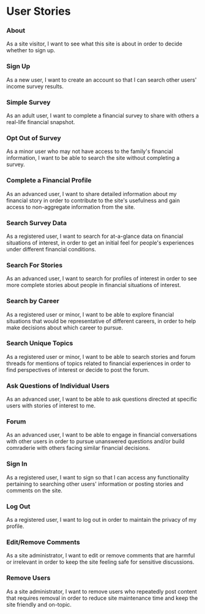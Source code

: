# User Stories

### About

As a site visitor, I want to see what this site is about in order to decide whether to sign up.

### Sign Up

As a new user, I want to create an account so that I can search other users' income survey
results.

### Simple Survey

As an adult user, I want to complete a financial survey to share with others a real-life financial snapshot.

### Opt Out of Survey

As a minor user who may not have access to the family's financial information, I want to be able to search the site without
completing a survey.

### Complete a Financial Profile

As an advanced user, I want to share detailed information about my financial story in order to contribute to the site's usefulness and
gain access to non-aggregate information from the site.

### Search Survey Data

As a registered user, I want to search for at-a-glance data on financial situations of interest, in order to get an initial feel for
people's experiences under different financial conditions.

### Search For Stories

As an advanced user, I want to search for profiles of interest in order to see more complete stories about people in financial 
situations of interest.

### Search by Career

As a registered user or minor, I want to be able to explore financial situations that would be representative of different
careers, in order to help make decisions about which career to pursue.

### Search Unique Topics

As a registered user or minor, I want to be able to search stories and forum threads for mentions of topics related to financial 
experiences in order to find perspectives of interest or decide to post the forum.

### Ask Questions of Individual Users

As an advanced user, I want to be able to ask questions directed at specific users with stories of interest to me.

### Forum

As an advanced user, I want to be able to engage in financial conversations with other users in order to pursue unanswered questions and/or
build comraderie with others facing similar financial decisions.

### Sign In

As a registered user, I want to sign so that I can access any functionality pertaining to searching other users'
information or posting stories and comments on the site.

### Log Out

As a registered user, I want to log out in order to maintain the privacy of my profile.

### Edit/Remove Comments

As a site administrator, I want to edit or remove comments that are harmful or irrelevant in order to keep the site
feeling safe for sensitive discussions.

### Remove Users

As a site administrator, I want to remove users who repeatedly post content that requires removal in order to reduce
site maintenance time and keep the site friendly and on-topic.





